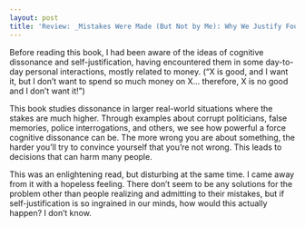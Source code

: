 ```yaml
---
layout: post
title: 'Review: _Mistakes Were Made (But Not by Me): Why We Justify Foolish Beliefs, Bad Decisions, and Hurtful Acts_ by Carol Tavris'
---
```


Before reading this book, I had been aware of the ideas of cognitive dissonance and self-justification, having encountered them in some day-to-day personal interactions, mostly related to money. (“X is good, and I want it, but I don’t want to spend so much money on X... therefore, X is no good and I don’t want it!”)  
  
This book studies dissonance in larger real-world situations where the stakes are much higher. Through examples about corrupt politicians, false memories, police interrogations, and others, we see how powerful a force cognitive dissonance can be. The more wrong you are about something, the harder you’ll try to convince yourself that you’re not wrong. This leads to decisions that can harm many people.  
  
This was an enlightening read, but disturbing at the same time. I came away from it with a hopeless feeling. There don’t seem to be any solutions for the problem other than people realizing and admitting to their mistakes, but if self-justification is so ingrained in our minds, how would this actually happen? I don’t know.